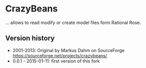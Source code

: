 CrazyBeans
==========

... allows to read modify or create model files form Rational Rose. 

## Version history
* 2001-2013: Original by Markus Dahm on SourceForge https://sourceforge.net/projects/crazybeans/
* 0.0.1 - 2015-01-11: first version of this fork